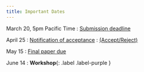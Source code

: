 ```yaml
---
title: Important Dates
---
```


March 20, 5pm Pacific Time
              : [Submission deadline](#)

April 25
      : [Notification of acceptance](#)
        : [(Accept/Reject)](#)

May 15
: [Final paper due](#)

June 14
      : **Workshop**{: .label .label-purple }
